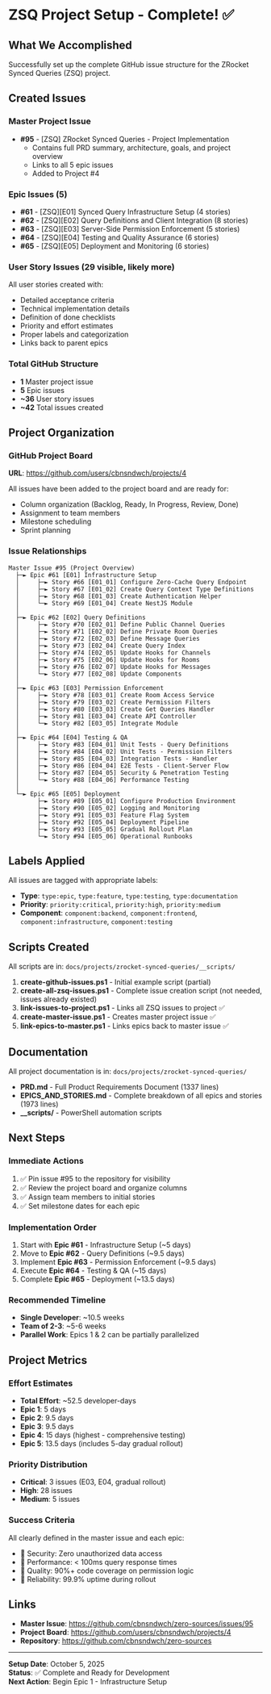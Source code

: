 # ZSQ Project Setup - Complete! ✅

## What We Accomplished

Successfully set up the complete GitHub issue structure for the ZRocket Synced Queries (ZSQ) project.

## Created Issues

### Master Project Issue
- **#95** - [ZSQ] ZRocket Synced Queries - Project Implementation
  - Contains full PRD summary, architecture, goals, and project overview
  - Links to all 5 epic issues
  - Added to Project #4

### Epic Issues (5)
- **#61** - [ZSQ][E01] Synced Query Infrastructure Setup (4 stories)
- **#62** - [ZSQ][E02] Query Definitions and Client Integration (8 stories)
- **#63** - [ZSQ][E03] Server-Side Permission Enforcement (5 stories)
- **#64** - [ZSQ][E04] Testing and Quality Assurance (6 stories)
- **#65** - [ZSQ][E05] Deployment and Monitoring (6 stories)

### User Story Issues (29 visible, likely more)
All user stories created with:
- Detailed acceptance criteria
- Technical implementation details
- Definition of done checklists
- Priority and effort estimates
- Proper labels and categorization
- Links back to parent epics

### Total GitHub Structure
- **1** Master project issue
- **5** Epic issues
- **~36** User story issues
- **~42** Total issues created

## Project Organization

### GitHub Project Board
**URL**: https://github.com/users/cbnsndwch/projects/4

All issues have been added to the project board and are ready for:
- Column organization (Backlog, Ready, In Progress, Review, Done)
- Assignment to team members
- Milestone scheduling
- Sprint planning

### Issue Relationships
```
Master Issue #95 (Project Overview)
  ├─► Epic #61 [E01] Infrastructure Setup
  │     ├─► Story #66 [E01_01] Configure Zero-Cache Query Endpoint
  │     ├─► Story #67 [E01_02] Create Query Context Type Definitions
  │     ├─► Story #68 [E01_03] Create Authentication Helper
  │     └─► Story #69 [E01_04] Create NestJS Module
  │
  ├─► Epic #62 [E02] Query Definitions
  │     ├─► Story #70 [E02_01] Define Public Channel Queries
  │     ├─► Story #71 [E02_02] Define Private Room Queries
  │     ├─► Story #72 [E02_03] Define Message Queries
  │     ├─► Story #73 [E02_04] Create Query Index
  │     ├─► Story #74 [E02_05] Update Hooks for Channels
  │     ├─► Story #75 [E02_06] Update Hooks for Rooms
  │     ├─► Story #76 [E02_07] Update Hooks for Messages
  │     └─► Story #77 [E02_08] Update Components
  │
  ├─► Epic #63 [E03] Permission Enforcement
  │     ├─► Story #78 [E03_01] Create Room Access Service
  │     ├─► Story #79 [E03_02] Create Permission Filters
  │     ├─► Story #80 [E03_03] Create Get Queries Handler
  │     ├─► Story #81 [E03_04] Create API Controller
  │     └─► Story #82 [E03_05] Integrate Module
  │
  ├─► Epic #64 [E04] Testing & QA
  │     ├─► Story #83 [E04_01] Unit Tests - Query Definitions
  │     ├─► Story #84 [E04_02] Unit Tests - Permission Filters
  │     ├─► Story #85 [E04_03] Integration Tests - Handler
  │     ├─► Story #86 [E04_04] E2E Tests - Client-Server Flow
  │     ├─► Story #87 [E04_05] Security & Penetration Testing
  │     └─► Story #88 [E04_06] Performance Testing
  │
  └─► Epic #65 [E05] Deployment
        ├─► Story #89 [E05_01] Configure Production Environment
        ├─► Story #90 [E05_02] Logging and Monitoring
        ├─► Story #91 [E05_03] Feature Flag System
        ├─► Story #92 [E05_04] Deployment Pipeline
        ├─► Story #93 [E05_05] Gradual Rollout Plan
        └─► Story #94 [E05_06] Operational Runbooks
```

## Labels Applied

All issues are tagged with appropriate labels:
- **Type**: `type:epic`, `type:feature`, `type:testing`, `type:documentation`
- **Priority**: `priority:critical`, `priority:high`, `priority:medium`
- **Component**: `component:backend`, `component:frontend`, `component:infrastructure`, `component:testing`

## Scripts Created

All scripts are in: `docs/projects/zrocket-synced-queries/__scripts/`

1. **create-github-issues.ps1** - Initial example script (partial)
2. **create-all-zsq-issues.ps1** - Complete issue creation script (not needed, issues already existed)
3. **link-issues-to-project.ps1** - Links all ZSQ issues to project ✅
4. **create-master-issue.ps1** - Creates master project issue ✅
5. **link-epics-to-master.ps1** - Links epics back to master issue ✅

## Documentation

All project documentation is in: `docs/projects/zrocket-synced-queries/`

- **PRD.md** - Full Product Requirements Document (1337 lines)
- **EPICS_AND_STORIES.md** - Complete breakdown of all epics and stories (1973 lines)
- **__scripts/** - PowerShell automation scripts

## Next Steps

### Immediate Actions
1. ✅ Pin issue #95 to the repository for visibility
2. ✅ Review the project board and organize columns
3. ✅ Assign team members to initial stories
4. ✅ Set milestone dates for each epic

### Implementation Order
1. Start with **Epic #61** - Infrastructure Setup (~5 days)
2. Move to **Epic #62** - Query Definitions (~9.5 days)
3. Implement **Epic #63** - Permission Enforcement (~9.5 days)
4. Execute **Epic #64** - Testing & QA (~15 days)
5. Complete **Epic #65** - Deployment (~13.5 days)

### Recommended Timeline
- **Single Developer**: ~10.5 weeks
- **Team of 2-3**: ~5-6 weeks
- **Parallel Work**: Epics 1 & 2 can be partially parallelized

## Project Metrics

### Effort Estimates
- **Total Effort**: ~52.5 developer-days
- **Epic 1**: 5 days
- **Epic 2**: 9.5 days
- **Epic 3**: 9.5 days
- **Epic 4**: 15 days (highest - comprehensive testing)
- **Epic 5**: 13.5 days (includes 5-day gradual rollout)

### Priority Distribution
- **Critical**: 3 issues (E03, E04, gradual rollout)
- **High**: 28 issues
- **Medium**: 5 issues

### Success Criteria
All clearly defined in the master issue and each epic:
- 🎯 Security: Zero unauthorized data access
- 🎯 Performance: < 100ms query response times
- 🎯 Quality: 90%+ code coverage on permission logic
- 🎯 Reliability: 99.9% uptime during rollout

## Links

- **Master Issue**: https://github.com/cbnsndwch/zero-sources/issues/95
- **Project Board**: https://github.com/users/cbnsndwch/projects/4
- **Repository**: https://github.com/cbnsndwch/zero-sources

---

**Setup Date**: October 5, 2025  
**Status**: ✅ Complete and Ready for Development  
**Next Action**: Begin Epic 1 - Infrastructure Setup
